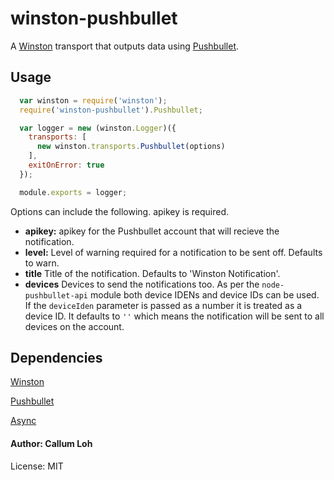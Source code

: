 # winston-pushbullet

A [Winston](https://github.com/flatiron/winston) transport that outputs data using [Pushbullet](https://www.pushbullet.com/).

## Usage

``` js
  var winston = require('winston');
  require('winston-pushbullet').Pushbullet;

  var logger = new (winston.Logger)({
    transports: [
      new winston.transports.Pushbullet(options)
    ],
    exitOnError: true
  });

  module.exports = logger;

```

Options can include the following. apikey is required.

* __apikey:__ apikey for the Pushbullet account that will recieve the notification.
* __level:__ Level of warning required for a notification to be sent off. Defaults to warn.
* __title__ Title of the notification. Defaults to 'Winston Notification'.
* __devices__ Devices to send the notifications too. As per the `node-pushbullet-api` module both device IDENs and device IDs can be used.  If the `deviceIden` parameter is passed as a number it is treated as a device ID. It defaults to `''` which means the notification will be sent to all devices on the account.

## Dependencies

[Winston](https://github.com/flatiron/winston)

[Pushbullet](https://github.com/alexwhitman/node-pushbullet-api/)

[Async](https://github.com/caolan/async)

#### Author: Callum Loh

License: MIT
